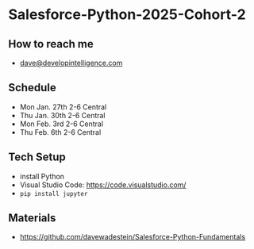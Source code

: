 # Salesforce-Python-2025-Cohort-2

## How to reach me
* dave@developintelligence.com

## Schedule
* Mon Jan. 27th 2-6 Central
* Thu Jan. 30th 2-6 Central
* Mon Feb. 3rd  2-6 Central
* Thu Feb. 6th  2-6 Central

## Tech Setup
* install Python
* Visual Studio Code: https://code.visualstudio.com/
* `pip install jupyter`

## Materials
* https://github.com/davewadestein/Salesforce-Python-Fundamentals
